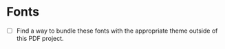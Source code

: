 # Fonts

- [ ] Find a way to bundle these fonts with the appropriate theme outside of this PDF project.
